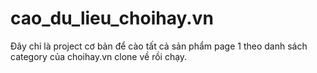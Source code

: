 # cao_du_lieu_choihay.vn

Đây chỉ là project cơ bản để cào tất cả sản phẩm page 1 theo danh sách category của choihay.vn
clone về rồi chạy.
